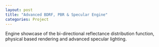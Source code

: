 ```yaml
---
layout: post
title: "Advanced BDRF, PBR & Specular Engine"
categories: Project
---
```


Engine showcase of the bi-directional reflectance distribution function, physical based rendering and advanced specular lighting.
